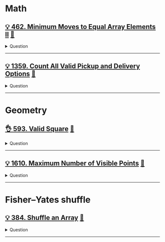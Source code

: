# Math

## [:bulb: 462. Minimum Moves to Equal Array Elements II](https://leetcode.com/problems/minimum-moves-to-equal-array-elements-ii/) [:dart:](minimum_moves_to_equal_array.h)

<details><summary markdown="span">Question</summary>

```markdown
Given an integer array nums of size n,
return the minimum number of moves required to make all array elements equal.

In one move, you can increment or decrement an element of the array by 1.
Example:
INPUT = [1,2,3]
OUTPUT = 2
```

</details>

------------------------------------------------------------------------------

## [:bulb: 1359. Count All Valid Pickup and Delivery Options](https://leetcode.com/problems/count-all-valid-pickup-and-delivery-options/) [:dart:](count_all_valid_delivery_options.h)

<details><summary markdown="span">Question</summary>

```markdown
Given n orders, each order consist in pickup and delivery services.

Count all valid pickup/delivery possible sequences such that
- delivery(i) is always after of pickup(i).

Since the answer may be too large, return it modulo 10^9 + 7.

Input: n = 2
Output: 6

Explanation: All possible orders:
- (P1,P2,D1,D2), (P1,P2,D2,D1), (P1,D1,P2,D2),
  (P2,P1,D1,D2), (P2,P1,D2,D1), (P2,D2,P1,D1).
- This is an invalid order (P1,D2,P2,D1) because Pickup 2 is after of Delivery 2.
```

</details>

------------------------------------------------------------------------------

# Geometry

## [:ok_hand: 593. Valid Square](https://leetcode.com/problems/valid-square/) [:dart:](valid_square.h)

<details><summary markdown="span">Question</summary>

```markdown
Given the coordinates of four points in 2D space p1, p2, p3 and p4,
return true if the four points construct a square.

The coordinate of a point pi is represented as [xi, yi].
The input is not given in any order.

A valid square has four equal sides with positive length and four equal angles
(90-degree angles).

Input: p1 = [0,0], p2 = [1,1], p3 = [1,0], p4 = [0,1]
Output: true

Input: p1 = [1,0], p2 = [-1,0], p3 = [0,1], p4 = [0,-1]
Output: true
```

</details>

------------------------------------------------------------------------------

## [:bulb: 1610. Maximum Number of Visible Points](https://leetcode.com/problems/minimum-moves-to-equal-array-elements-ii/) [:dart:](max_of_visible_pts.h)

<details><summary markdown="span">Question</summary>

```markdown
You are given an array points, an integer angle, and your location, where
- location = [posx, posy]
- points[i] = [xi, yi]

You can see some set of points if, for each point, the angle formed by
- the point, your position, and the immediate east direction from your position
is in your field of view.

Initially, you are facing directly east from your position
- e.g. 0 degree against +x axis initially
- your visible range is basically from [-degree/2, degree/2] initially.
- but you can rotate your self counter clockwise for d degree, when you do so,
  your visible range is [d - degree/2, d + degree /2]

There can be multiple points at one coordinate.
There may be points at your location, and in such case, you can always see these points regardless of your rotation.

Points do not obstruct/block your vision to other points.
- (For example, say you are at (0, 0), degree is 90, point (1, 1) won't block you
seeing point(2, 2))

Return the maximum number of points you can see.

Input: points = [[1,0],[2,1]], angle = 13, location = [1,1]
Output: 1
```

</details>

------------------------------------------------------------------------------

# Fisher–Yates shuffle

## [:bulb: 384. Shuffle an Array](https://leetcode.com/problems/shuffle-an-array/) [:dart:](shuffle_an_array.h)

<details><summary markdown="span">Question</summary>

```markdown
Given an integer array nums, design an algorithm to randomly shuffle the array.

- All permutations of the array should be equally likely as a result of the shuffling.
```

</details>

------------------------------------------------------------------------------
